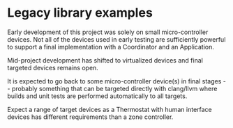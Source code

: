 # Legacy library examples

Early development of this project was solely on small micro-controller devices.  Not all of the devices used in early testing are sufficiently powerful to support a final implementation with a Coordinator and an Application.

Mid-project development has shifted to virtualized devices and final targeted devices remains open.

It is expected to go back to some micro-controller device(s) in final stages -- probably something that can be targeted directly with clang/llvm where builds and unit tests are performed automatically to all targets.

Expect a range of target devices as a Thermostat with human interface devices has different requirements than a zone controller.
